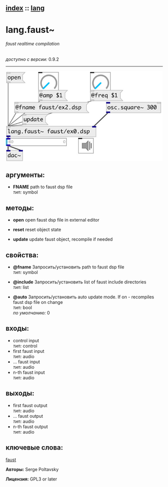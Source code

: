 [index](index.html) :: [lang](category_lang.html)
---

# lang.faust~

###### faust realtime compilation

*доступно с версии:* 0.9.2

---




[![example](../examples/img/lang.faust~.jpg)](../examples/pd/lang.faust~.pd)



## аргументы:

* **FNAME**
path to faust dsp file<br>
_тип:_ symbol<br>



## методы:

* **open**
open faust dsp file in external editor<br>

* **reset**
reset object state<br>

* **update**
update faust object, recompile if needed<br>




## свойства:

* **@fname** 
Запросить/установить path to faust dsp file<br>
_тип:_ symbol<br>

* **@include** 
Запросить/установить list of faust include directories<br>
_тип:_ list<br>

* **@auto** 
Запросить/установить auto update mode. If on - recompiles faust dsp file on change<br>
_тип:_ bool<br>
_по умолчанию:_ 0<br>



## входы:

* control input<br>
_тип:_ control
* first faust input<br>
_тип:_ audio
* ... faust input<br>
_тип:_ audio
* n-th faust input<br>
_тип:_ audio



## выходы:

* first faust output<br>
_тип:_ audio
* ... faust output<br>
_тип:_ audio
* n-th faust output<br>
_тип:_ audio



## ключевые слова:

[faust](keywords/faust.html)






**Авторы:** Serge Poltavsky




**Лицензия:** GPL3 or later





